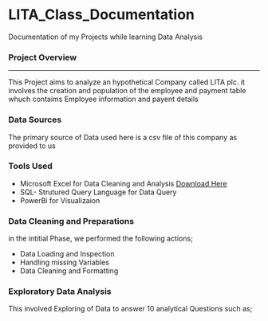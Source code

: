# LITA_Class_Documentation
Documentation of my Projects while learning Data Analysis
### Project Overview
---
This Project aims to  analyze an hypothetical Company called LITA plc. it involves the creation and population of the employee and payment table whuch contaims Employee information and payent details 

### Data Sources
 The primary source of Data used here is a csv file of this company as provided to us

### Tools Used

- Microsoft Excel for Data Cleaning and Analysis [Download Here](https://www.Microsoft.com)
- SQL- Strutured Query Language for Data Query
- PowerBi for Visualizaion

### Data Cleaning and Preparations
  in the intitial Phase, we performed the following actions;
  - Data Loading and Inspection
  - Handling missing Variables
  - Data Cleaning and Formatting
 
### Exploratory Data Analysis
  This involved Exploring of Data to answer 10 analytical Questions such as;

